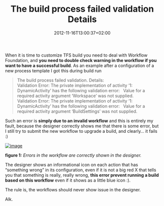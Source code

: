 ﻿---
title: "The build process failed validation Details "
description: ""
date: 2012-11-16T13:00:37+02:00
draft: false
tags: [Tfs]
categories: [Team Foundation Server]
---
When it is time to customize TFS build you need to deal with Workflow Foundation, and  **you need to double check warning in the workflow if you want to have a successful build**. As an example after a configuration of a new process template I got this during build run

> The build process failed validation. Details:        
> Validation Error: The private implementation of activity ‘1: DynamicActivity’ has the following validation error:   Value for a required activity argument ‘Workspace’ was not supplied.        
> Validation Error: The private implementation of activity ‘1: DynamicActivity’ has the following validation error:   Value for a required activity argument ‘BuildSettings’ was not supplied.

Such an error is  **simply due to an invalid workflow** and this is entirely my fault, because the designer correctly shows me that there is some error, but I still try to submit the new workflow to upgrade a build, and clearly… it fails :)

[![image](https://www.codewrecks.com/blog/wp-content/uploads/2012/11/image_thumb2.png "image")](https://www.codewrecks.com/blog/wp-content/uploads/2012/11/image2.png)

 **figure 1:** *Errors in the workflow are correctly shown in the designer.*

The designer shows an informational icon on each action that has “something wrong” in its configuration, even if it is not a big red X that tells you that something is really, really wrong,  **this error prevent running a build based on this workflow** even if it shows as a little blue icon :).

The rule is, the workflows should never show issue in the designer.

Alk.
